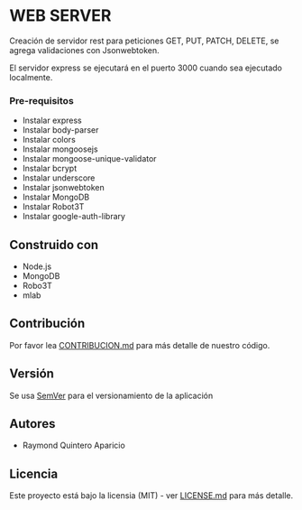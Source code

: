 # WEB SERVER

Creación de servidor rest para peticiones GET, PUT, PATCH, DELETE, se agrega validaciones con Jsonwebtoken.

El servidor express se ejecutará en el puerto 3000 cuando sea ejecutado localmente.

### Pre-requisitos

- Instalar express
- Instalar body-parser
- Instalar colors
- Instalar mongoosejs
- Instalar mongoose-unique-validator
- Instalar bcrypt
- Instalar underscore
- Instalar jsonwebtoken
- Instalar MongoDB
- Instalar Robot3T
- Instalar google-auth-library

## Construido con 

* Node.js
* MongoDB
* Robo3T
* mlab

## Contribución

Por favor lea [CONTRIBUCION.md](CONTRIBUCION.md) para más detalle de nuestro código.

## Versión

Se usa [SemVer](http://semver.org/) para el versionamiento de la aplicación

## Autores
* Raymond Quintero Aparicio

## Licencia

Este proyecto está bajo la licensia (MIT) - ver [LICENSE.md](LICENSE.md) para más detalle.

